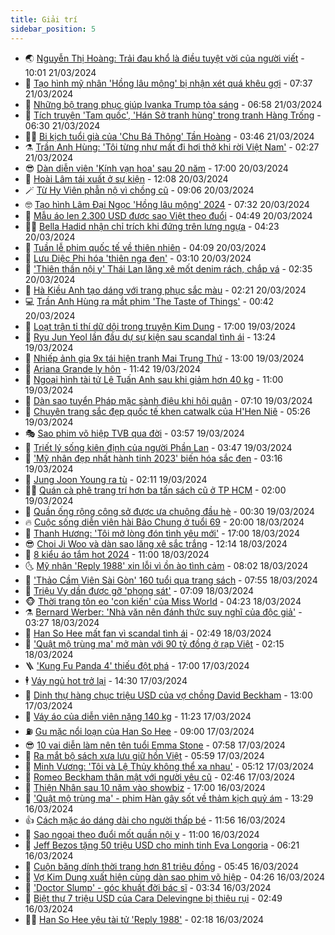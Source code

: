 ```yaml
---
title: Giải trí
sidebar_position: 5
---
```


<!-- vnexpress-giai-tri:START -->
- 🌏 [Nguyễn Thị Hoàng: Trải đau khổ là điều tuyệt vời của người viết](https://vnexpress.net/nguyen-thi-hoang-trai-dau-kho-la-dieu-tuyet-voi-cua-nguoi-viet-4723623.html) - 10:01 21/03/2024
- 💫 [Tạo hình mỹ nhân &#39;Hồng lâu mộng&#39; bị nhận xét quá khêu gợi](https://vnexpress.net/tao-hinh-my-nhan-hong-lau-mong-bi-nhan-xet-qua-kheu-goi-4724883.html) - 07:37 21/03/2024
- 🌮 [Những bộ trang phục giúp Ivanka Trump tỏa sáng](https://vnexpress.net/nhung-bo-trang-phuc-giup-ivanka-trump-toa-sang-4724630.html) - 06:58 21/03/2024
- 🧠 [Tích truyện &#39;Tam quốc&#39;, &#39;Hán Sở tranh hùng&#39; trong tranh Hàng Trống](https://vnexpress.net/tich-truyen-tam-quoc-han-so-tranh-hung-trong-tranh-hang-trong-4724451.html) - 06:30 21/03/2024
- 👨‍🏫 [Bi kịch tuổi già của &#39;Chu Bá Thông&#39; Tần Hoàng](https://vnexpress.net/bi-kich-tuoi-gia-cua-chu-ba-thong-tan-hoang-4724808.html) - 03:46 21/03/2024
- ⚗️ [Trần Anh Hùng: &#39;Tôi từng như mất đi hơi thở khi rời Việt Nam&#39;](https://vnexpress.net/tran-anh-hung-toi-tung-nhu-mat-di-hoi-tho-khi-roi-viet-nam-4724416.html) - 02:27 21/03/2024
- 😎 [Dàn diễn viên &#39;Kính vạn hoa&#39; sau 20 năm](https://vnexpress.net/dan-dien-vien-kinh-van-hoa-sau-20-nam-4720677.html) - 17:00 20/03/2024
- 🫣 [Hoài Lâm tái xuất ở sự kiện](https://vnexpress.net/hoai-lam-tai-xuat-o-su-kien-4724670.html) - 12:08 20/03/2024
- 🪄 [Từ Hy Viên phẫn nộ vì chồng cũ](https://vnexpress.net/tu-hy-vien-phan-no-vi-chong-cu-4724573.html) - 09:06 20/03/2024
- 🤓 [Tạo hình Lâm Đại Ngọc &#39;Hồng lâu mộng&#39; 2024](https://vnexpress.net/tao-hinh-lam-dai-ngoc-hong-lau-mong-2024-4724477.html) - 07:32 20/03/2024
- 🫶 [Mẫu áo len 2.300 USD được sao Việt theo đuổi](https://vnexpress.net/mau-ao-len-2-300-usd-duoc-sao-viet-theo-duoi-4724427.html) - 04:49 20/03/2024
- 🧑‍🏫 [Bella Hadid nhận chỉ trích khi đứng trên lưng ngựa](https://vnexpress.net/bella-hadid-nhan-chi-trich-khi-dung-tren-lung-ngua-4724322.html) - 04:23 20/03/2024
- 🦄 [Tuần lễ phim quốc tế về thiên nhiên](https://vnexpress.net/tuan-le-phim-quoc-te-ve-thien-nhien-4723689.html) - 04:09 20/03/2024
- 💫 [Lưu Diệc Phi hóa &#39;thiên nga đen&#39;](https://vnexpress.net/luu-diec-phi-hoa-thien-nga-den-4724331.html) - 03:10 20/03/2024
- 🎊 [&#39;Thiên thần nội y&#39; Thái Lan lăng xê mốt denim rách, chắp vá](https://vnexpress.net/thien-than-noi-y-thai-lan-lang-xe-mot-denim-rach-chap-va-4724188.html) - 02:35 20/03/2024
- 👹 [Hà Kiều Anh tạo dáng với trang phục sắc màu](https://vnexpress.net/ha-kieu-anh-tao-dang-voi-trang-phuc-sac-mau-4724170.html) - 02:21 20/03/2024
- 💻 [Trần Anh Hùng ra mắt phim &#39;The Taste of Things&#39;](https://vnexpress.net/tran-anh-hung-ra-mat-phim-the-taste-of-things-4724254.html) - 00:42 20/03/2024
- 🤡 [Loạt trận tỉ thí dữ dội trong truyện Kim Dung](https://vnexpress.net/loat-tran-ti-thi-du-doi-trong-truyen-kim-dung-4724028.html) - 17:00 19/03/2024
- 🥰 [Ryu Jun Yeol lần đầu dự sự kiện sau scandal tình ái](https://vnexpress.net/ryu-jun-yeol-lan-dau-du-su-kien-sau-scandal-tinh-ai-4724222.html) - 13:24 19/03/2024
- 🚀 [Nhiếp ảnh gia 9x tái hiện tranh Mai Trung Thứ](https://vnexpress.net/nhiep-anh-gia-9x-tai-hien-tranh-mai-trung-thu-4724020.html) - 13:00 19/03/2024
- 📝 [Ariana Grande ly hôn](https://vnexpress.net/ariana-grande-ly-hon-4724193.html) - 11:42 19/03/2024
- 🐲 [Ngoại hình tài tử Lê Tuấn Anh sau khi giảm hơn 40 kg](https://vnexpress.net/ngoai-hinh-tai-tu-le-tuan-anh-sau-khi-giam-hon-40-kg-4723981.html) - 11:00 19/03/2024
- 🎃 [Dàn sao tuyển Pháp mặc sành điệu khi hội quân](https://vnexpress.net/dan-sao-tuyen-phap-mac-sanh-dieu-khi-hoi-quan-4723980.html) - 07:10 19/03/2024
- 🤠 [Chuyên trang sắc đẹp quốc tế khen catwalk của H&#39;Hen Niê](https://vnexpress.net/chuyen-trang-sac-dep-quoc-te-khen-catwalk-cua-h-hen-nie-4723771.html) - 05:26 19/03/2024
- 🎭 [Sao phim võ hiệp TVB qua đời](https://vnexpress.net/sao-phim-vo-hiep-tvb-qua-doi-4723968.html) - 03:57 19/03/2024
- 🧰 [Triết lý sống kiên định của người Phần Lan](https://vnexpress.net/triet-ly-song-kien-dinh-cua-nguoi-phan-lan-4723419.html) - 03:47 19/03/2024
- 🦍 [&#39;Mỹ nhân đẹp nhất hành tinh 2023&#39; biến hóa sắc đen](https://vnexpress.net/my-nhan-dep-nhat-hanh-tinh-2023-bien-hoa-sac-den-4723831.html) - 03:16 19/03/2024
- 🌝 [Jung Joon Young ra tù](https://vnexpress.net/jung-joon-young-ra-tu-4723900.html) - 02:11 19/03/2024
- 🧑‍💻 [Quán cà phê trang trí hơn ba tấn sách cũ ở TP HCM](https://vnexpress.net/quan-ca-phe-trang-tri-hon-ba-tan-sach-cu-o-tp-hcm-4723608.html) - 02:00 19/03/2024
- 🥸 [Quần ống rộng công sở được ưa chuộng đầu hè](https://vnexpress.net/quan-ong-rong-cong-so-duoc-ua-chuong-dau-he-4723699.html) - 00:30 19/03/2024
- 🔥 [Cuộc sống diễn viên hài Bảo Chung ở tuổi 69](https://vnexpress.net/cuoc-song-dien-vien-hai-bao-chung-o-tuoi-69-4723449.html) - 20:00 18/03/2024
- 🐎 [Thanh Hương: &#39;Tôi mở lòng đón tình yêu mới&#39;](https://vnexpress.net/thanh-huong-toi-mo-long-don-tinh-yeu-moi-4723803.html) - 17:00 18/03/2024
- 😎 [Choi Ji Woo và dàn sao lăng xê sắc trắng](https://vnexpress.net/choi-ji-woo-va-dan-sao-lang-xe-sac-trang-4723780.html) - 12:14 18/03/2024
- 🦄 [8 kiểu áo tắm hot 2024](https://vnexpress.net/8-kieu-ao-tam-hot-2024-4723548.html) - 11:00 18/03/2024
- 🌜 [Mỹ nhân &#39;Reply 1988&#39; xin lỗi vì ồn ào tình cảm](https://vnexpress.net/my-nhan-reply-1988-xin-loi-vi-on-ao-tinh-cam-4723648.html) - 08:02 18/03/2024
- 🚦 [&#39;Thảo Cầm Viên Sài Gòn&#39; 160 tuổi qua trang sách](https://vnexpress.net/thao-cam-vien-sai-gon-160-tuoi-qua-trang-sach-4723535.html) - 07:55 18/03/2024
- 🧐 [Triệu Vy dần được gỡ &#39;phong sát&#39;](https://vnexpress.net/trieu-vy-dan-duoc-go-phong-sat-4723564.html) - 07:09 18/03/2024
- 🐵 [Thời trang tôn eo &#39;con kiến&#39; của Miss World](https://vnexpress.net/thoi-trang-ton-eo-con-kien-cua-miss-world-4723498.html) - 04:23 18/03/2024
- ⚗️ [Bernard Werber: &#39;Nhà văn nên đánh thức suy nghĩ của độc giả&#39;](https://vnexpress.net/bernard-werber-nha-van-nen-danh-thuc-suy-nghi-cua-doc-gia-4723282.html) - 03:27 18/03/2024
- 👺 [Han So Hee mất fan vì scandal tình ái](https://vnexpress.net/han-so-hee-mat-fan-vi-scandal-tinh-ai-4723464.html) - 02:49 18/03/2024
- 🌊 [&#39;Quật mộ trùng ma&#39; mở màn với 90 tỷ đồng ở rạp Việt](https://vnexpress.net/quat-mo-trung-ma-mo-man-voi-90-ty-dong-o-rap-viet-4723266.html) - 02:15 18/03/2024
- 🪜 [&#39;Kung Fu Panda 4&#39; thiếu đột phá](https://vnexpress.net/giai-tri/phim/thu-vien-phim/kung-fu-panda-4-692) - 17:00 17/03/2024
- 🕴 [Váy ngủ hot trở lại](https://vnexpress.net/vay-ngu-hot-tro-lai-4723347.html) - 14:30 17/03/2024
- 💃 [Dinh thự hàng chục triệu USD của vợ chồng David Beckham](https://vnexpress.net/dinh-thu-hang-chuc-trieu-usd-cua-vo-chong-david-beckham-4723285.html) - 13:00 17/03/2024
- 🦄 [Váy áo của diễn viên nặng 140 kg](https://vnexpress.net/vay-ao-cua-dien-vien-nang-140-kg-4723315.html) - 11:23 17/03/2024
- ⛽️ [Gu mặc nổi loạn của Han So Hee](https://vnexpress.net/gu-mac-noi-loan-cua-han-so-hee-4723271.html) - 09:00 17/03/2024
- 😎 [10 vai diễn làm nên tên tuổi Emma Stone](https://vnexpress.net/10-vai-dien-lam-nen-ten-tuoi-emma-stone-4722230.html) - 07:58 17/03/2024
- 🌊 [Ra mắt bộ sách xưa lưu giữ hồn Việt](https://vnexpress.net/ra-mat-bo-sach-xua-luu-giu-hon-viet-4716635.html) - 05:59 17/03/2024
- 🐲 [Minh Vương: &#39;Tôi và Lệ Thủy không thể xa nhau&#39;](https://vnexpress.net/minh-vuong-toi-va-le-thuy-khong-the-xa-nhau-4723188.html) - 05:12 17/03/2024
- 💂 [Romeo Beckham thân mật với người yêu cũ](https://vnexpress.net/romeo-beckham-than-mat-voi-nguoi-yeu-cu-4723195.html) - 02:46 17/03/2024
- 🙉 [Thiện Nhân sau 10 năm vào showbiz](https://vnexpress.net/thien-nhan-sau-10-nam-vao-showbiz-4722236.html) - 17:00 16/03/2024
- 💪 [&#39;Quật mộ trùng ma&#39; - phim Hàn gây sốt về thảm kịch quỷ ám](https://vnexpress.net/giai-tri/phim/thu-vien-phim/exhuma-quat-mo-trung-ma-691) - 13:29 16/03/2024
- 👍 [Cách mặc áo dáng dài cho người thấp bé](https://vnexpress.net/cach-mac-ao-dang-dai-cho-nguoi-thap-be-4722810.html) - 11:56 16/03/2024
- 💪 [Sao ngoại theo đuổi mốt quần nội y](https://vnexpress.net/sao-ngoai-theo-duoi-mot-quan-noi-y-4722187.html) - 11:00 16/03/2024
- 💄 [Jeff Bezos tặng 50 triệu USD cho minh tinh Eva Longoria](https://vnexpress.net/jeff-bezos-tang-50-trieu-usd-cho-minh-tinh-eva-longoria-4722979.html) - 06:21 16/03/2024
- 🦩 [Cuộn băng dính thời trang hơn 81 triệu đồng](https://vnexpress.net/cuon-bang-dinh-thoi-trang-hon-81-trieu-dong-4723020.html) - 05:45 16/03/2024
- 🥸 [Vợ Kim Dung xuất hiện cùng dàn sao phim võ hiệp](https://vnexpress.net/vo-kim-dung-xuat-hien-cung-dan-sao-phim-vo-hiep-4722967.html) - 04:26 16/03/2024
- 🧰 [&#39;Doctor Slump&#39; - góc khuất đời bác sĩ](https://vnexpress.net/giai-tri/phim/thu-vien-phim/doctor-slump-690) - 03:34 16/03/2024
- 💼 [Biệt thự 7 triệu USD của Cara Delevingne bị thiêu rụi](https://vnexpress.net/biet-thu-7-trieu-usd-cua-cara-delevingne-bi-thieu-rui-4722955.html) - 02:49 16/03/2024
- 🧑‍💻 [Han So Hee yêu tài tử &#39;Reply 1988&#39;](https://vnexpress.net/han-so-hee-yeu-tai-tu-reply-1988-4722927.html) - 02:18 16/03/2024<!-- vnexpress-giai-tri:END -->

